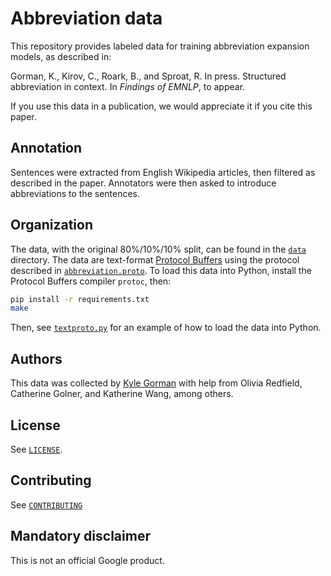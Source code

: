 # Abbreviation data

This repository provides labeled data for training abbreviation expansion
models, as described in:

Gorman, K., Kirov, C., Roark, B., and Sproat, R. In press. Structured
abbreviation in context. In *Findings of EMNLP*, to appear.

If you use this data in a publication, we would appreciate it if you cite this
paper.

## Annotation

Sentences were extracted from English Wikipedia articles, then filtered as
described in the paper. Annotators were then asked to introduce abbreviations to
the sentences.

## Organization

The data, with the original 80%/10%/10% split, can be found in the
[`data`](data/) directory. The data are text-format [Protocol
Buffers](https://developers.google.com/protocol-buffers) using the protocol
described in [`abbreviation.proto`](abbreviation.proto). To load this data
into Python, install the Protocol Buffers compiler `protoc`, then:

```bash
pip install -r requirements.txt
make
```

Then, see [`textproto.py`](textproto.py) for an example of how to load the
data into Python.

## Authors

This data was collected by [Kyle Gorman](mailto:kbg@google.com) with help from
Olivia Redfield, Catherine Golner, and Katherine Wang, among others.

## License

See [`LICENSE`](LICENSE).

## Contributing

See [`CONTRIBUTING`](CONTRIBUTING)

## Mandatory disclaimer

This is not an official Google product.
